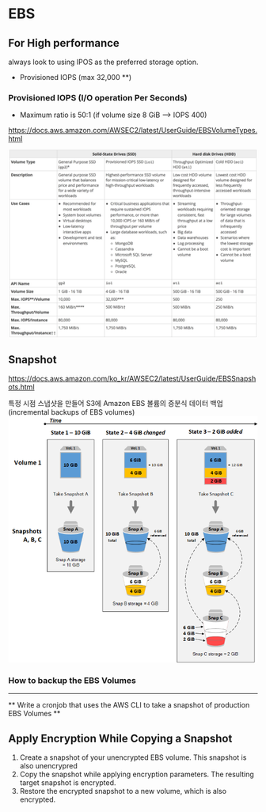 # EBS

## For High performance
always look to using IPOS as the preferred storage option.
  - Provisioned IOPS (max 32,000 **)
  
### Provisioned IOPS (I/O operation Per Seconds)
  - Maximum ratio is 50:1 (if volume size 8 GiB --> IOPS 400)

https://docs.aws.amazon.com/AWSEC2/latest/UserGuide/EBSVolumeTypes.html

![Alt text](./images/dbs-type.jpeg "")

## Snapshot
https://docs.aws.amazon.com/ko_kr/AWSEC2/latest/UserGuide/EBSSnapshots.html

특정 시점 스냅샷을 만들어 S3에 Amazon EBS 볼륨의 증분식 데이터 백업 (incremental backups of EBS volumes)
![Alt text](./images/ebs-snapshot.png "Relations among Multiple Snapshots of a Volume")

### How to backup the EBS Volumes
___
** Write a cronjob that uses the AWS CLI to take a snapshot of production EBS Volumes **

## Apply Encryption While Copying a Snapshot
1. Create a snapshot of your unencrypted EBS volume. This snapshot is also unencrypred
2. Copy the snapshot while applying encryption parameters. The resulting target snapshot is encrypted.
3. Restore the encrypted snapshot to a new volume, which is also encrypted.
